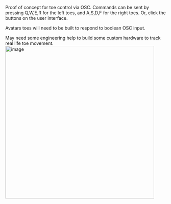 Proof of concept for toe control via OSC.
Commands can be sent by pressing Q,W,E,R for the left toes, and A,S,D,F for the right toes.
Or, click the buttons on the user interface.

Avatars toes will need to be built to respond to boolean OSC input.

May need some engineering help to build some custom hardware to track real life toe movement.
<img width="466" height="480" alt="image" src="https://github.com/user-attachments/assets/b3d3ab08-0d7b-46c4-97f7-c44b9e57f413" />
